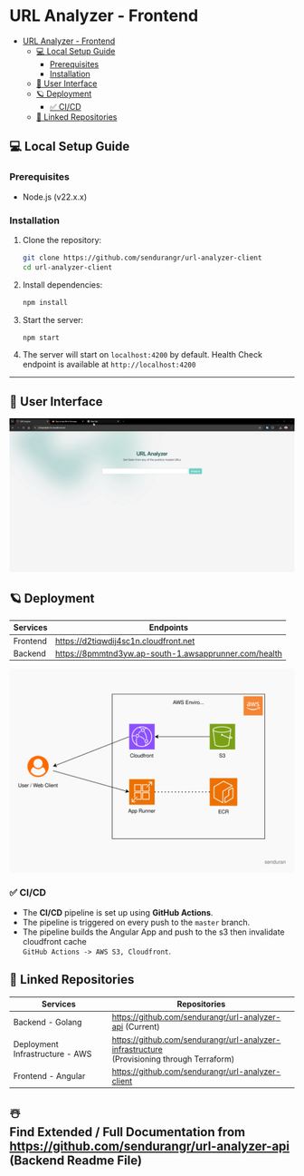 # URL Analyzer - Frontend

<!-- TOC -->
* [URL Analyzer - Frontend](#url-analyzer---frontend)
  * [💻 Local Setup Guide](#-local-setup-guide)
    * [Prerequisites](#prerequisites)
    * [Installation](#installation)
  * [🤙 User Interface](#-user-interface)
  * [🪐 Deployment](#-deployment)
    * [✅ CI/CD](#-cicd)
  * [🔅 Linked Repositories](#-linked-repositories)
<!-- TOC -->

## 💻 Local Setup Guide

### Prerequisites

- Node.js (v22.x.x)

### Installation

1. Clone the repository:
   ```bash
   git clone https://github.com/sendurangr/url-analyzer-client
   cd url-analyzer-client
    ```

2. Install dependencies:
   ```bash
   npm install
   ```

3. Start the server:
   ```bash
   npm start
   ```

4. The server will start on `localhost:4200` by default.
   Health Check endpoint is available at `http://localhost:4200`

---

## 🤙 User Interface

![ui](./docs/assets/demo2.gif)

## 🪐 Deployment

| Services | Endpoints                                             |
|----------|-------------------------------------------------------|
| Frontend | https://d2tiqwdij4sc1n.cloudfront.net                 |
| Backend  | https://8pmmtnd3yw.ap-south-1.awsapprunner.com/health |

![Infrastructure Diagram](./docs/assets/diagram.svg)

### ✅ CI/CD

- The **CI/CD** pipeline is set up using **GitHub Actions**.
- The pipeline is triggered on every push to the `master` branch.
- The pipeline builds the Angular App and push to the s3 then invalidate cloudfront cache <br>
  `GitHub Actions -> AWS S3, Cloudfront`.

## 🔅 Linked Repositories

| Services                        | Repositories                                                                                    |
|---------------------------------|-------------------------------------------------------------------------------------------------|
| Backend - Golang                | https://github.com/sendurangr/url-analyzer-api    (Current)                                     |
| Deployment Infrastructure - AWS | https://github.com/sendurangr/url-analyzer-infrastructure <br> (Provisioning through Terraform) |
| Frontend - Angular              | https://github.com/sendurangr/url-analyzer-client                                               |


## ☃️ <br>Find Extended / Full Documentation from <br>https://github.com/sendurangr/url-analyzer-api <br> (Backend Readme File)
